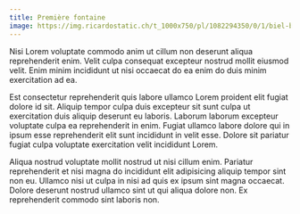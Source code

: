 ```yaml
---
title: Première fontaine
image: https://img.ricardostatic.ch/t_1000x750/pl/1082294350/0/1/biel-bienne-centralplatz-1940.jpg
---
```


Nisi Lorem voluptate commodo anim ut cillum non deserunt aliqua reprehenderit enim. Velit culpa consequat excepteur nostrud mollit eiusmod velit. Enim minim incididunt ut nisi occaecat do ea enim do duis minim exercitation ad ea.

Est consectetur reprehenderit quis labore ullamco Lorem proident elit fugiat dolore id sit. Aliquip tempor culpa duis excepteur sit sunt culpa ut exercitation duis aliquip deserunt eu laboris. Laborum laborum excepteur voluptate culpa ea reprehenderit in enim. Fugiat ullamco labore dolore qui in ipsum esse reprehenderit elit sunt incididunt in velit esse. Dolore sit pariatur fugiat culpa voluptate exercitation velit incididunt Lorem.

Aliqua nostrud voluptate mollit nostrud ut nisi cillum enim. Pariatur reprehenderit et nisi magna do incididunt elit adipisicing aliquip tempor sint non eu. Ullamco nisi ut culpa in nisi ad quis ex ipsum sint magna occaecat. Dolore deserunt nostrud ullamco sint ut qui aliqua dolore non. Ex reprehenderit commodo sint laboris non.